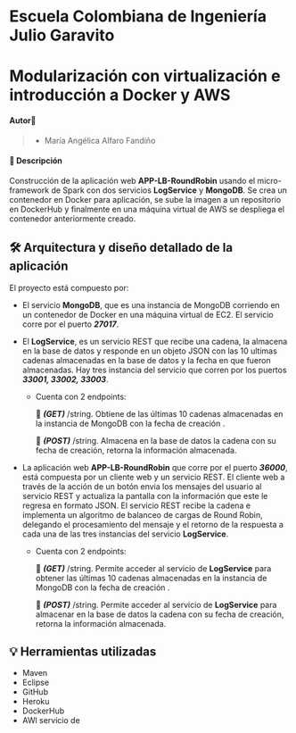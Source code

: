 # Escuela Colombiana de Ingeniería Julio Garavito

# Modularización con virtualización e introducción a Docker y AWS

#### Autor🙎
> - María Angélica Alfaro Fandiño

#### 🔎 Descripción
Construcción de la aplicación web **APP-LB-RoundRobin** usando el micro-framework de Spark con dos servicios **LogService** y **MongoDB**. Se crea un contenedor en Docker para aplicación, se sube la imagen a un repositorio en DockerHub y finalmente en una máquina virtual de AWS se despliega el contenedor anteriormente creado. 

## 🛠️ Arquitectura y diseño detallado de la aplicación
El proyecto está compuesto por:

- El servicio **MongoDB**, que es una instancia de MongoDB corriendo en un contenedor de Docker en una máquina virtual de EC2. El servicio corre por el puerto ***27017***.

- El **LogService**, es un servicio REST que recibe una cadena, la almacena en la base de datos y responde en un objeto JSON con las 10 ultimas cadenas almacenadas en la base de datos y la fecha en que fueron almacenadas. Hay tres instancia del servicio que corren por los puertos ***33001, 33002, 33003***.

  - Cuenta con 2 endpoints:
       
     📌 ***(GET)*** /string. Obtiene de las últimas 10 cadenas almacenadas en la instancia de MongoDB con la fecha de creación .
     
     📌 ***(POST)*** /string. Almacena en la base de datos la cadena con su fecha de creación, retorna la información almacenada.

- La aplicación web **APP-LB-RoundRobin** que corre por el puerto ***36000***, está compuesta por un cliente web y un servicio REST. El cliente web a través de la acción de un botón envia los mensajes del usuario al servicio REST y actualiza la pantalla con la información que este le regresa en formato JSON. El servicio REST recibe la cadena e implementa un algoritmo de balanceo de cargas de Round Robin, delegando el procesamiento del mensaje y el retorno de la respuesta a cada una de las tres instancias del servicio **LogService**.

  - Cuenta con 2 endpoints:

       📌 ***(GET)*** /string. Permite acceder al servicio de **LogService** para obtener las últimas 10 cadenas almacenadas en la instancia de MongoDB con la          fecha de creación .

       📌 ***(POST)*** /string. Permite acceder al servicio de **LogService** para almacenar en la base de datos la cadena con su fecha de creación, retorna la          información almacenada.
       
## 💡 Herramientas utilizadas
- Maven
- Eclipse
- GitHub
- Heroku
- DockerHub
- AWl servicio de 

